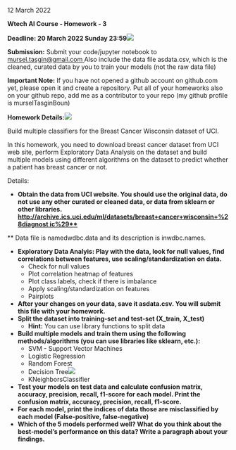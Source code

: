12 March 2022

**Wtech AI Course - Homework - 3**

**Deadline: 20 March 2022 Sunday 23:59![](Aspose.Words.8705a9da-cd6f-4846-a81f-9a934ec8cf68.001.png)**

**Submission:** Submit your code/jupyter notebook to [mursel.tasgin@gmail.com ](mailto:mursel.tasgin@gmail.com)Also include the data file asdata.csv, which is the cleaned, curated data by you to train your models (not the raw data file)

**Important Note:** If you have not opened a github account on github.com yet, please open it and create a repository. Put all of your homeworks also on your github repo, add me as a contributor to your repo (my github profile is murselTasginBoun)

**Homework Details:![](Aspose.Words.8705a9da-cd6f-4846-a81f-9a934ec8cf68.002.png)**

Build multiple classifiers for the Breast Cancer Wisconsin dataset of UCI.

In this homework, you need to download breast cancer dataset from UCI web site, perform Exploratory Data Analysis on the dataset and build multiple models using different algorithms on the dataset to predict whether a patient has breast cancer or not.

Details:

- **Obtain the data from UCI website. You should use the original data, do not use any other curated or cleaned data, or data from sklearn or other libraries. [http://archive.ics.uci.edu/ml/datasets/breast+cancer+wisconsin+%28diagnost ic%29**](http://archive.ics.uci.edu/ml/datasets/breast+cancer+wisconsin+%28diagnostic%29)**

\*\* Data file is namedwdbc.data and its description is inwdbc.names.

- **Exploratory Data Analyis: Play with the data, look for null values, find correlations between features, use scaling/standardization on data.**
  - Check for null values
  - Plot correlation heatmap of features
  - Plot class labels, check if there is imbalance
  - Apply scaling/standardization on features
  - Pairplots
- **After your changes on your data, save it asdata.csv. You will submit this file with your homework.**
- **Split the dataset into training-set and test-set (X\_train, X\_test)**
  - **Hint:** You can use library functions  to split data
- **Build multiple models and train them using the following methods/algorithms (you can use libraries like sklearn, etc.):**
  - SVM - Support Vector Machines
  - Logistic Regression
  - Random Forest
  - Decision Tree![](Aspose.Words.8705a9da-cd6f-4846-a81f-9a934ec8cf68.003.png)
  - KNeighborsClassifier
- **Test your models on test data and calculate confusion matrix, accuracy, precision, recall, f1-score for each model. Print the confusion matrix, accuracy, precision, recall, f1-score.**
- **For each model, print the indices of data those are misclassified by each model (False-positive, false-negative)**
- **Which of the 5 models performed well? What do you think about the best-model’s performance on this data? Write a paragraph about your findings.**
